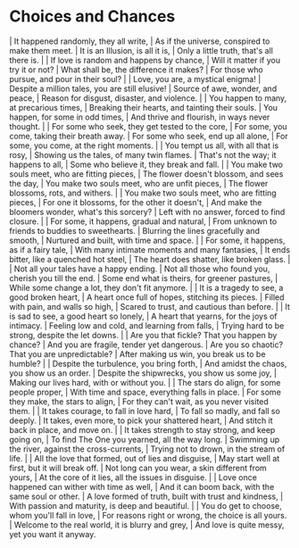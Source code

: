 Choices and Chances
===================

| It happened randomly, they all write,
| As if the universe, conspired to make them meet.
| It is an Illusion, is all it is,
| Only a little truth, that\'s all there is.
| 
| If love is random and happens by chance,
| Will it matter if you try it or not?
| What shall be, the difference it makes?
| For those who pursue, and pour in their soul?
| 
| Love, you are, a mystical enigma!
| Despite a million tales, you are still elusive!
| Source of awe, wonder, and peace,
| Reason for disgust, disaster, and violence.
| 
| You happen to many, at precarious times,
| Breaking their hearts, and tainting their souls.
| You happen, for some in odd times,
| And thrive and flourish, in ways never thought.
| 
| For some who seek, they get tested to the core,
| For some, you come, taking their breath away.
| For some who seek, end up all alone,
| For some, you come, at the right moments.
| 
| You tempt us all, with all that is rosy,
| Showing us the tales, of many twin flames.
| That\'s not the way; it happens to all,
| Some who believe it, they break and fall.
| 
| You make two souls meet, who are fitting pieces,
| The flower doesn\'t blossom, and sees the day,
| You make two souls meet, who are unfit pieces,
| The flower blossoms, rots, and withers.
| 
| You make two souls meet, who are fitting pieces,
| For one it blossoms, for the other it doesn\'t,
| And make the bloomers wonder, what\'s this sorcery?
| Left with no answer, forced to find closure.
| 
| For some, it happens, gradual and natural,
| From unknown to friends to buddies to sweethearts.
| Blurring the lines gracefully and smooth,
| Nurtured and built, with time and space.
| 
| For some, it happens, as if a fairy tale,
| With many intimate moments and many fantasies,
| It ends bitter, like a quenched hot steel,
| The heart does shatter, like broken glass.
| 
| Not all your tales have a happy ending.
| Not all those who found you, cherish you till the end.
| Some end what is theirs, for greener pastures,
| While some change a lot, they don\'t fit anymore.
| 
| It is a tragedy to see, a good broken heart,
| A heart once full of hopes, stitching its pieces.
| Filled with pain, and walls so high,
| Scared to trust, and cautious than before.
| 
| It is sad to see, a good heart so lonely,
| A heart that yearns, for the joys of intimacy.
| Feeling low and cold, and learning from falls,
| Trying hard to be strong, despite the let downs.
| 
| Are you that fickle? That you happen by chance?
| And you are fragile, tender yet dangerous.
| Are you so chaotic? That you are unpredictable?
| After making us win, you break us to be humble?
| 
| Despite the turbulence, you bring forth,
| And amidst the chaos, you show us an order.
| Despite the shipwrecks, you show us some joy,
| Making our lives hard, with or without you.
| 
| The stars do align, for some people proper,
| With time and space, everything falls in place.
| For some they make, the stars to align,
| For they can\'t wait, as you never visited them.
| 
| It takes courage, to fall in love hard,
| To fall so madly, and fall so deeply.
| It takes, even more, to pick your shattered heart,
| And stitch it back in place, and move on.
| 
| It takes strength to stay strong, and keep going on,
| To find The One you yearned, all the way long.
| Swimming up the river, against the cross-currents,
| Trying not to drown, in the stream of life.
| 
| All the love that formed, out of lies and disguise,
| May start well at first, but it will break off.
| Not long can you wear, a skin different from yours,
| At the core of it lies, all the issues in disguise.
| 
| Love once happened can wither with time as well,
| And it can boom back, with the same soul or other.
| A love formed of truth, built with trust and kindness,
| With passion and maturity, is deep and beautiful.
| 
| You do get to choose, whom you\'ll fall in love,
| For reasons right or wrong, the choice is all yours.
| Welcome to the real world, it is blurry and grey,
| And love is quite messy, yet you want it anyway.
